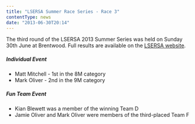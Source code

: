```yaml
---
title: "LSERSA Summer Race Series - Race 3"
contentType: news
date: "2013-06-30T20:14"
---
```


The third round of the LSERSA 2013 Summer Series was held on Sunday 30th June at Brentwood. Full
results are available on the [LSERSA website](http://www.lsersa.org/races13/index.html#results).

##### Individual Event
* Matt Mitchell - 1st in the 8M category
* Mark Oliver - 2nd in the 9M category

##### Fun Team Event
* Kian Blewett was a member of the winning Team D
* Jamie Oliver and Mark Oliver were members of the third-placed Team F
